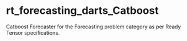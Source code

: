 # rt_forecasting_darts_Catboost
Catboost Forecaster for the Forecasting problem category as per Ready Tensor specifications.
